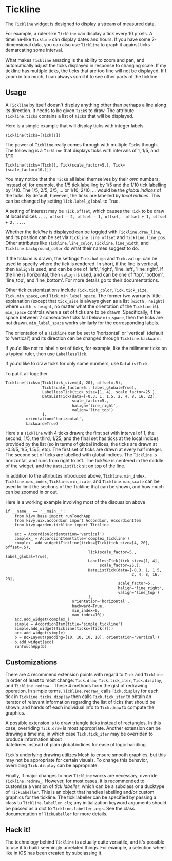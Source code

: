 Tickline
========

The `Tickline` widget is designed to display a stream of measured data.

For example, a ruler-like `Tickline` can 
display a tick every 10 pixels. A timeline-like `Tickline` can display
dates and hours. If you have some 2-dimensional data, you can also use 
`Tickline` to graph it against ticks demarcating some interval.

What makes `Tickline` amazing is the ability to zoom and pan, and 
automatically adjust the ticks displayed in response to changing scale. 
If my tickline has multiple ticks, the ticks that are too fine will not 
be displayed. If I zoom in too much, I can always scroll it to see other parts 
of the tickline.

Usage
-----

A `Tickline` by itself doesn't display anything other than perhaps
a line along its direction. It needs to be given `Tick`s to draw. The
attribute `Tickline.ticks` contains a list of `Tick`s that will
be displayed. 

Here is a simple example that will display ticks with integer labels

    Tickline(ticks=[Tick()])

The power of `Tickline` really comes through with multiple `Tick`s
though. The following is a `Tickline` that displays ticks with intervals
of 1, 1/5, and 1/10

    Tickline(ticks=[Tick(), Tick(scale_factor=5.), Tick=(scale_factor=10.)])
    
You may notice that the `Tick`s all label themselves by their *own* 
numbers, instead of, for example, the 1/5 tick labelling by 1/5 and the 1/10
tick labelling by 1/10. The 1/5, 2/5, 3/5, ... or 1/10, 2/10, ... would be
the *global indices* of the ticks. By default, however, the ticks are labelled
by *local indices*. This can be changed by setting `Tick.label_global` 
to True. 

A setting of interest may be `Tick.offset`, which causes the `Tick`
to be draw at local indices ``..., offset - 2, offset - 1, offset, 
offset + 1, offset + 2, ...``.

Whether the tick*line* is displayed can be toggled with 
`Tickline.draw_line`, and its position can be set via
`Tickline.line_offset` and `Tickline.line_pos`. Other attributes
like `Tickline.line_color`, `Tickline.line_width`, 
and `Tickline.background_color` do what their names suggest to do.

If the tick*line* is drawn, the settings `Tick.halign` and 
`Tick.valign` can be used to specify where the tick is rendered. In short,
if the line is vertical, then ``halign`` is used, and can be one of
'left', 'right', 'line_left', 'line_right'. If the line is horizontal, then
``valign`` is used, and can be one of 'top', 'bottom', 'line_top', 
and 'line_bottom'. For more details go to their documentations.

Other tick customizations include `Tick.tick_color`, 
`Tick.tick_size`, `Tick.min_space`, and `Tick.min_label_space`.
The former two warrants little explanation (except that ``tick_size`` is
always given as a list ``[width, height]`` where ``width < height``, no matter
what the orientation of the `Tickline` is). ``min_space`` controls
when a set of ticks are to be drawn. Specifically, if the space between 2 
consecutive ticks fall below ``min_space``, then the ticks are not drawn.
``min_label_space`` works similarly for the corresponding labels.

The orientation of a `Tickline` can be set to 'horizontal' or 'vertical'
(default to 'vertical') and its direction can be changed through 
`Tickline.backward`.

If you'd like not to label a set of ticks, for example, like the milimeter ticks
on a typical ruler, then use `LabellessTick`. 

If you'd like to draw ticks for only some numbers, use `DataListTick`.

To put it all together

    Tickline(ticks=[Tick(tick_size=[4, 20], offset=.5),
                    Tick(scale_factor=5., label_global=True),
                    LabellessTick(tick_size=[1, 4], scale_factor=25.),
                    DataListTick(data=[-0.3, 1, 1.5, 2, 4, 8, 16, 23],
                                 scale_factor=5.,
                                 halign='line_right',
                                 valign='line_top')
                    ],
             orientation='horizontal',
             backward=True)
            
Here's a `Tickline` with 4 ticks drawn; 
the first set with interval of 1, the second, 1/5, the third, 1/25, and
the final set has ticks at the local indices provided by the list (so in
terms of global indices, the ticks are drawn at -0.3/5, 1/5, 1.5/5, etc).
The first set of ticks are drawn at every half integer. The second set of
ticks are labelled with global indices. The `Tickline` is horizontal,
and runs from right to left. The tick*line* is centered in the middle of the
widget, and the `DataListTick` sit on top of the line.

In addition to the attributes introduced above, `Tickline.min_index`,
`Tickline.max_index`, `Tickline.min_scale`, and 
`Tickline.max_scale` can be used to limit the sections of the Tickline
that can be shown, and how much can be zoomed in or out.

Here is a working example involving most of the discussion above

	if __name__ == '__main__':
	    from kivy.base import runTouchApp
	    from kivy.uix.accordion import Accordion, AccordionItem
	    from kivy.garden.tickline import Tickline
	    
	    acc = Accordion(orientation='vertical')
	    complex_ = AccordionItem(title='complex_tickline')
	    complex_.add_widget(Tickline(ticks=[Tick(tick_size=[4, 20], offset=.5),
	                                    Tick(scale_factor=5., label_global=True),
	                                    LabellessTick(tick_size=[1, 4],
	                                         scale_factor=25.),
	                                    DataListTick(data=[-0.3, 1, 1.5,
	                                                       2, 4, 8, 16, 23],
	                                                 scale_factor=5.,
	                                                 halign='line_right',
	                                                 valign='line_top')
	                                    ],
	                             orientation='horizontal',
	                             backward=True,
	                             min_index=0,
	                             max_index=10))
	    acc.add_widget(complex_)
	    simple = AccordionItem(title='simple_tickline')
	    simple.add_widget(Tickline(ticks=[Tick()]))
	    acc.add_widget(simple)
	    b = BoxLayout(padding=[10, 10, 10, 10], orientation='vertical')
	    b.add_widget(acc)
	    runTouchApp(b)

Customizations
--------------

There are 4 recommend extension points with regard to `Tick` and
`Tickline` in order of least to most change:
`Tick.draw`, `Tick.tick_iter`, `Tick.display`, and 
`Tickline.redraw_`. These 4 methods form the gist of redrawing operation.
In simple terms, `Tickline.redraw_` calls `Tick.display` for each
tick in `Tickline.ticks`. ``display`` then calls `Tick.tick_iter`
to obtain an iterator of relevant information regarding the list of ticks
that should be shown, and hands off each individual info to `Tick.draw`
to compute the graphics. 

A possible extension is to draw triangle ticks instead
of rectangles. In this case, overriding `Tick.draw` is most appropriate.
Another extension can be drawing a timeline, in which case 
`Tick.tick_iter` may be overriden to produce information about  
datetimes instead of plain global indices for ease of logic handling.

`Tick`'s underlying drawing utilizes Mesh to ensure smooth graphics,
but this may not be appropriate for certain visuals. To change this behavior,
overriding `Tick.display` can be appropriate. 

Finally, if major changes to how `Tickline` works are necessary,
override `Tickline.redraw_`. However, for most cases, it is recommended
to customize a version of *tick labeller*, which can be a subclass or
a ducktype of `TickLabeller`. This is an object that handles
labelling and/or custom graphics for the tickline. The tick labeller can
be specified by passing a class to `Tickline.labeller_cls`; any
initialization keyword arguments should be passed as a dict to
`Tickline.labeller_args`. See the class documentation
of `TickLabeller` for more details.

Hack it!
--------

The technology behind `Tickline` is actually quite versatile, and
it's possible to use it to build seemingly unrelated things. For example,
a selection wheel like in iOS has been created by subclassing it.